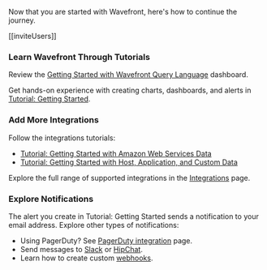 <div class="container-fluid">
<div class="row">
<p class="lead">Now that you are started with Wavefront, here's how to continue the journey.</p>
</div>

[[inviteUsers]]

### Learn Wavefront Through Tutorials

Review the [Getting Started with Wavefront Query Language](/dashboard/intro-to-ts-language) dashboard.

Get hands-on experience with creating charts, dashboards, and alerts in [Tutorial: Getting Started](https://community.wavefront.com/docs/DOC-1248).

### Add More Integrations

Follow the integrations tutorials:

- [Tutorial: Getting Started with Amazon Web Services Data](https://community.wavefront.com/docs/DOC-1280)
- [Tutorial: Getting Started with Host, Application, and Custom Data](https://community.wavefront.com/docs/DOC-1281)
 
Explore the full range of supported integrations in the [Integrations](/integrations) page.

### Explore Notifications

The alert you create in Tutorial: Getting Started sends a notification to your email address. Explore other types of notifications:

- Using PagerDuty? See [PagerDuty integration](/integrations/pagerduty) page.
- Send messages to [Slack](/integrations/slack) or [HipChat](/integrations/hipchat).
- Learn how to create custom [webhooks](https://community.wavefront.com/docs/DOC-1054).
</div>
